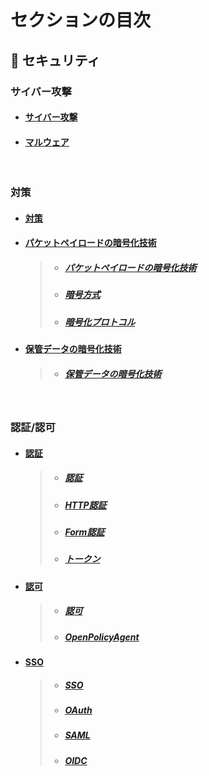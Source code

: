 

# セクションの目次

## 🔐 セキュリティ

### サイバー攻撃

* #### [︎サイバー攻撃](https://hiroki-it.github.io/tech-notebook/security/security_cyber_attacks.html)
* #### [︎マルウェア](https://hiroki-it.github.io/tech-notebook/security/security_cyber_attacks_malware.html)

<br>

### 対策

* #### [︎対策](https://hiroki-it.github.io/tech-notebook/security/security_measures.html)
* #### <u>︎パケットペイロードの暗号化技術</u>
  > * ##### [︎パケットペイロードの暗号化技術](https://hiroki-it.github.io/tech-notebook/security/security_measures_encryption_technology_packet_payload.html)
  > * ##### [︎暗号方式](https://hiroki-it.github.io/tech-notebook/security/security_measures_encryption_technology_packet_payload_method.html)
  > * ##### [︎暗号化プロトコル](https://hiroki-it.github.io/tech-notebook/security/security_measures_encryption_technology_packet_payload_protocol.html)
* #### <u>︎保管データの暗号化技術</u>
  > * ##### [︎保管データの暗号化技術](https://hiroki-it.github.io/tech-notebook/security/security_measures_encryption_technology_storage.html)

<br>

### 認証/認可

* #### <u>認証</u>
  > * ##### [︎認証](https://hiroki-it.github.io/tech-notebook/security/security_auth_authentication.html)
  > * ##### [︎HTTP認証](https://hiroki-it.github.io/tech-notebook/security/security_auth_authentication_http.html)
  > * ##### [︎Form認証](https://hiroki-it.github.io/tech-notebook/security/security_auth_authentication_form.html)
  > * ##### [︎トークン](https://hiroki-it.github.io/tech-notebook/security/security_auth_authentication_token.html)

* #### <u>認可</u>
  > * ##### [︎認可](https://hiroki-it.github.io/tech-notebook/security/security_auth_authorization.html)
  > * ##### [OpenPolicyAgent](https://hiroki-it.github.io/tech-notebook/security/security_auth_authorization_open_policy_agent.html)

* #### <u>SSO</u>
  > * ##### [SSO](https://hiroki-it.github.io/tech-notebook/security/security_auth_sso.html)
  > * ##### [OAuth](https://hiroki-it.github.io/tech-notebook/security/security_auth_sso_oauth.html)
  > * ##### [SAML](https://hiroki-it.github.io/tech-notebook/security/security_auth_sso_saml.html)
  > * ##### [OIDC](https://hiroki-it.github.io/tech-notebook/security/security_auth_sso_oidc.html)

<br>

